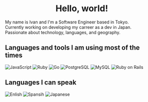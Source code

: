 <h1 align="center">Hello, world!</h1>

My name is Ivan and I'm a Software Engineer based in Tokyo.<br>
Currently working on developing my carreer as a dev in Japan.<br>
Passionate about technology, languages, and geography.

## Languages and tools I am using most of the times
<p>
  <img alt="JavaScript" src="https://img.shields.io/badge/-JavaScript-eed739?style=flat-square&logo=JavaScript&logoColor=white">
  <img alt="Ruby" src="https://img.shields.io/badge/-Ruby-CC342D?style=flat-square&logo=Ruby&logoColor=white">
  <img alt="Go" src="https://img.shields.io/badge/-Go-00ADD8?style=flat-square&logo=Go&logoColor=white">
  <img alt="PostgreSQL" src="https://img.shields.io/badge/-PostgreSQL-4479A1?style=flat-square&logo=postgresql&logoColor=white">
  <img alt="MySQL" src="https://img.shields.io/badge/-MySQL-4479A1?style=flat-square&logo=MySQL&logoColor=white">
  <img alt="Ruby on Rails" src="https://img.shields.io/badge/-Ruby on Rails-CC0000?style=flat-square&logo=Ruby on Rails&logoColor=white">
</p>

## Languages I can speak
<p>
  <img alt="Enlish" src="https://img.shields.io/badge/🇺🇸-English-lightgrey">
  <img alt="Spansih" src="https://img.shields.io/badge/🇪🇸-Spanish-lightgrey">
  <img alt="Japanese" src="https://img.shields.io/badge/🇯🇵-Japanese-lightgrey">
</p>


